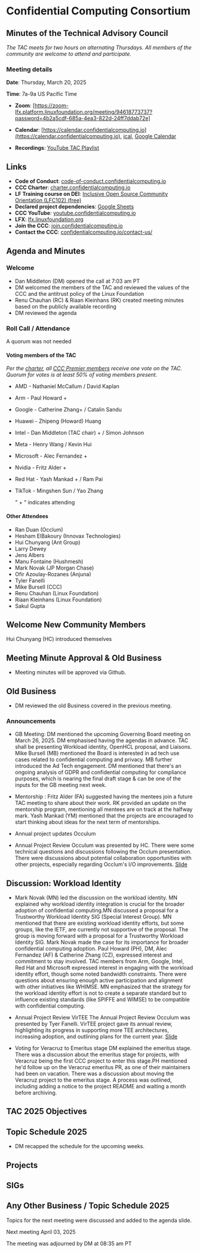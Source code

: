 # Confidential Computing Consortium

## Minutes of the Technical Advisory Council

*The TAC meets for two hours on alternating Thursdays. All members of the community are welcome to attend and participate.*

### Meeting details

**Date**: Thursday, March 20, 2025

**Time**: 7a-9a US Pacific Time

* **Zoom**: [https://zoom-lfx.platform.linuxfoundation.org/meeting/94618773737?password=4b2a5cdf-685a-4ea3-822d-24ff7ddab72e] 

* **Calendar**: [https://calendar.confidentialcomputing.io](https://calendar.confidentialcomputing.io),
[ical](https://calendar.google.com/calendar/ical/c\_c0pcihr7n2n1k3a38i32d9ag10%40group.calendar.google.com/public/basic.ics),
[Google Calendar](https://calendar.google.com/calendar/u/0/r?cid=c\_c0pcihr7n2n1k3a38i32d9ag10@group.calendar.google.com)

* **Recordings**: [YouTube TAC Playlist](https://www.youtube.com/playlist?list=PLmfkUJc39uMjaB_I1dYW72I44kr9QzG_B)

## Links

* **Code of Conduct**: [code-of-conduct.confidentialcomputing.io](https://code-of-conduct.confidentialcomputing.io)
* **CCC Charter**: [charter.confidentialcomputing.io](https://charter.confidentialcomputing.io)
* **LF Training course on DEI**: [Inclusive Open Source Community Orientation (LFC102) (free)](https://training.linuxfoundation.org/training/inclusive-open-source-community-orientation-lfc102/)
* **Declared project dependencies**: [Google Sheets](https://docs.google.com/spreadsheets/d/1UKnbbGWXYLjnPZsox3zmYo59nv3XSXjePfas5E2fER0/edit#gid=0)
* **CCC YouTube**: [youtube.confidentialcomputing.io](https://youtube.confidentialcomputing.io)
* **LFX**: [lfx.linuxfoundation.org](https://lfx.linuxfoundation.org)
* **Join the CCC**: [join.confidentialcomputing.io](https://join.confidentialcomputing.io)
* **Contact the CCC**: [confidentialcomputing.io/contact-us/](https://confidentialcomputing.io/contact-us/)

## Agenda and Minutes

### Welcome

* Dan Middleton (DM) opened the call at 7:03 am PT
* DM welcomed the members of the TAC and reviewed the values of the CCC and the antitrust policy of the Linux Foundation
* Renu Chauhan (RC) & Riaan Kleinhans (RK) created meeting minutes based on the publicly available recording
* DM reviewed the agenda

### Roll Call / Attendance

A quorum was not needed

#### Voting members of the TAC

*Per the [charter](https://charter.confidentialcomputing.io), all [CCC Premier members](https://confidentialcomputing.io/members/) receive one vote on the TAC. Quorum for votes is at least 50% of voting members present.*

* AMD - Nathaniel McCallum   / David Kaplan
* Arm - Paul Howard + 
* Google - Catherine Zhang+    / Catalin Sandu 
* Huawei - Zhipeng (Howard) Huang 
* Intel - Dan Middleton (TAC chair) +  / Simon Johnson
* Meta - Henry Wang / Kevin Hui
* Microsoft - Alec Fernandez +  
* Nvidia - Fritz Alder  +
* Red Hat -  Yash Mankad +  / Ram Pai 
* TikTok -  Mingshen Sun  / Yao Zhang

   " + " indicates attending

#### Other Attendees


* Ran Duan (Occlum)
* Hesham ElBakoury (Innovax Technologies)  
* Hui Chunyang (Ant Group)
* Larry Dewey 
* Jens Albers 
* Manu Fontaine (Hushmesh)
* Mark Novak (JP Morgan Chase)
* Ofir Azoulay-Rozanes (Anjuna)
* Tyler Fanelli
* Mike Bursell (CCC)
* Renu Chauhan (Linux Foundation)
* Riaan Kleinhans (Linux Foundation)
* Sakul Gupta
 

## Welcome New Community Members

Hui Chunyang (HC) introduced themselves 


## Meeting Minute Approval & Old Business

* Meeting minutes will be approved via Github.


## Old Business

* DM reviewed the old Business covered in the previous meeting. 

### Announcements 
* GB Meeting: DM mentioned the upcoming Governing Board meeting on March 26, 2025. DM emphasised having the agendas in advance. TAC shall be presenting Workload identity, OpenHCL proposal, and Liaisons. Mike Bursell (MB) mentioned the Board is interested in ad tech use cases related to confidential computing and privacy. MB further introduced the Ad Tech engagement. DM mentioned that there's an ongoing analysis of GDPR and confidential computing for compliance purposes, which is nearing the final draft stage & can be one of the inputs for the GB meeting next week.

* Mentorship : 
Fritz Alder (FA) suggested having the mentees join a future TAC meeting to share about their work. RK provided an update on the mentorship program, mentioning all mentees are on track at the halfway mark. Yash Mankad (YM) mentioned that the projects are encouraged to start thinking about ideas for the next term of mentorships.
 
* Annual project updates Occulum
* Annual Project Review Occulum was presented by HC. There were some technical questions and discussions following the Occlum presentation. There were discussions about potential collaboration opportunities with other projects, especially regarding Occlum's I/O improvements.
  [Slide](./occlum-2025-annual-review.pdf)

## Discussion:   Workload Identity 
* Mark Novak (MN) led the discussion on the workload identity. MN explained why workload identity integration is crucial for the broader adoption of confidential computing.MN discussed a proposal for a Trustworthy Workload Identity SIG (Special Interest Group). MN mentioned that there are existing workload identity efforts, but some groups, like the IETF, are currently not supportive of the proposal. The group is moving forward with a proposal for a Trustworthy Workload Identity SIG. Mark Novak made the case for its importance for broader confidential computing adoption. Paul Howard (PH), DM, Alec Fernandez (AF) & Catherine Zhang (CZ),  expressed interest and commitment to stay involved. TAC members from Arm, Google, Intel, Red Hat and Microsoft expressed interest in engaging with the workload identity effort, though some noted bandwidth constraints. There were questions about ensuring enough active participation and alignment with other initiatives like WHIMSE. MN emphasized that the strategy for the workload identity effort is not to create a separate standard but to influence existing standards (like SPIFFE and WIMSE) to be compatible with confidential computing.

* Annual Project Review VirTEE
The Annual Project Review Occulum was presented by Tyer Fanelli. VirTEE project gave its annual review, highlighting its progress in supporting more TEE architectures, increasing adoption, and outlining plans for the current year.
[Slide](./virtee-ccc-annual-review-2025.pdf)

* Voting for Veracruz to Emeritus stage
DM explained the emeritus stage. There was a discussion about the emeritus stage for projects, with Veracruz being the first CCC project to enter this stage.PH mentioned he'd follow up on the Veracruz emeritus PR, as one of their maintainers had been on vacation. There was a discussion about moving the Veracruz project to the emeritus stage. A process was outlined, including adding a notice to the project README and waiting a month before archiving.
 
## TAC 2025 Objectives

## Topic Schedule 2025  
* DM recapped the schedule for the upcoming weeks.

## Projects

## SIGs

## Any Other Business / Topic Schedule 2025

Topics for the next meeting were discussed and added to the agenda slide.

Next meeting April 03, 2025

The meeting was adjourned by DM at 08:35 am PT
